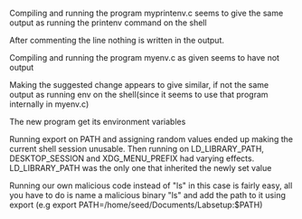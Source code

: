 Compiling and running the program myprintenv.c seems to give the same output as running the printenv command on the shell

After commenting the line nothing is written in the output.




Compiling and running the program myenv.c as given seems to have not output

Making the suggested change appears to give similar, if not the same output as running env on the shell(since it seems to use that program internally in myenv.c)

The new program get its environment variables



Running export on PATH and assigning random values ended up making the current shell session unusable.
Then running on LD_LIBRARY_PATH, DESKTOP_SESSION and XDG_MENU_PREFIX had varying effects.
LD_LIBRARY_PATH was the only one that inherited the newly set value



Running our own malicious code instead of "ls" in this case is fairly easy, all you have to do is name a malicious binary "ls" and add the path to it using export (e.g export PATH=/home/seed/Documents/Labsetup:$PATH)